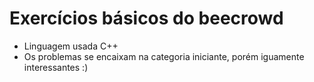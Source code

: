 # Exercícios básicos do beecrowd

* Linguagem usada C++
* Os problemas se encaixam na categoria iniciante, porém iguamente interessantes :)